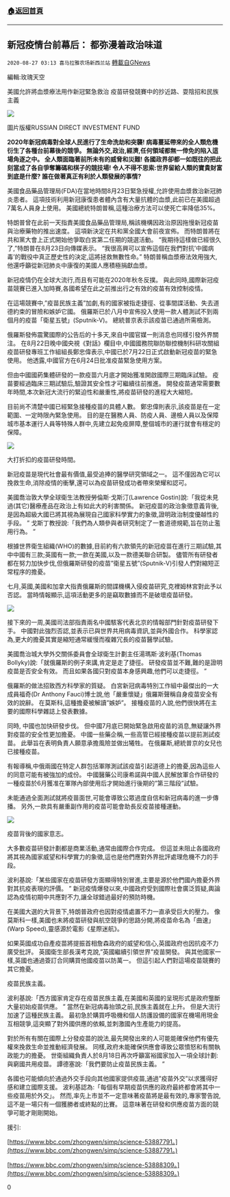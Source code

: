 ###  [:house:返回首頁](https://github.com/ourhimalayas/txt)
---

## 新冠疫情台前幕后： 都弥漫着政治味道
`2020-08-27 03:13 喜马拉雅农场新西兰站` [轉載自GNews](https://gnews.org/zh-hant/319752/)

編輯:玫瑰天空

美國允許將血漿療法用作新冠緊急救治 疫苗研發競賽中的抄近路、耍陰招和民族主義

![](https://s3.amazonaws.com/gnews-media-offload/wp-content/uploads/2020/08/27030630/image-186.png)

圖片版權RUSSIAN DIRECT INVESTMENT FUND

**2020年新冠病毒對全球人民進行了生命洗劫和突襲! 病毒蔓延帶來的全人類危機衍生了各種台前幕後的競爭。 無論外交,政治,經濟,任何領域都無一倖免的陷入這場角逐之中。 全人類面臨著前所未有的威脅和災難! 各國政界卻都一如既往的把此刻當成了各自爭奪籌碼和棋子的競技場! 令人不得不思索:世界留給人類的寶貴財富到底是什麼? 誰在做著真正有利於人類發展的事情?**

美國食品藥品管理局(FDA)在當地時間8月23日緊急授權,允許使用血漿救治新冠肺炎患者。 這項技術利用新冠康復患者體內含有大量抗體的血漿,此前已在美國超過7萬名人員身上使用。 美國總統特朗普稱,這種治療方法可以使死亡率降低35%。

特朗普曾在此前一天指責美國食品藥品管理局,稱該機構因政治原因拖慢新冠疫苗與治療藥物的推出速度。 這項新決定在共和黨全國大會前夜宣佈。 而特朗普將在共和黨大會上正式開始他爭取白宮第二任期的競選活動。 “我期待這樣做已經很久了,”特朗普在8月23日向傳媒表示。 “我很高興可以宣佈這個在我們對抗’中國病毒’的戰役中真正歷史性的決定,這將拯救無數性命。” 特朗普稱血漿療法效用強大,他還呼籲從新冠肺炎中康復的美國人應積極捐獻血漿。

新冠疫情仍在全球大流行,而且有可能在2020年秋冬反撲。 與此同時,國際新冠疫苗競賽已進入加時賽,各國希望在此之前推出行之有效的疫苗有效控制疫情。

在這場競賽中,”疫苗民族主義”加劇,有的國家被指走捷徑、從事間諜活動、失去道德約束的冒險和嫉妒它國。 俄羅斯已於八月中宣佈投入使用一款人體測試不到兩個月的疫苗「衛星五號」(Sputnik-V)。 總統普京表示該疫苗已通過所需檢測。

俄羅斯發佈震驚國際的公告后的十多天,來自中國官媒一則消息也同樣引發外界關注。 在8月22日晚中國央視《對話》欄目中,中國國務院聯防聯控機制科研攻關組疫苗研發專班工作組組長鄭忠偉表示,中國已於7月22日正式啟動新冠疫苗的緊急使用。 他透露,中國官方在6月24日批准疫苗緊急使用方案。

但由中國國葯集體研發的一款疫苗六月底才開始獲准開啟國際三期臨床試驗。 疫苗要經過臨床三期試驗后,驗證其安全性才可繼續往前推進。 開發疫苗通常需要數年時間,本次新冠大流行的緊迫性和嚴重性,將疫苗研發的進程大大縮短。

目前尚不清楚中國已經緊急接種疫苗的具體人數。 鄭忠偉則表示,該疫苗是在一定範圍、一定時限內緊急使用。 目的是在醫務人員、防疫人員、邊檢人員以及保障城市基本運行人員等特殊人群中,先建立起免疫屏障,整個城市的運行就會有穩定的保障。

![](https://s3.amazonaws.com/gnews-media-offload/wp-content/uploads/2020/08/27030421/image-185.png)

大打折扣的疫苗研發時間。

新冠疫苗是現代社會最有價值,最受追捧的醫學研究領域之一。 這不僅因為它可以挽救生命,消除疫情的衝擊,還可以為疫苗研發成功者帶來榮耀和認可。

美國喬治敦大學全球衛生法教授勞倫斯·戈斯汀(Lawrence Gostin)說:「我從未見過(其它)醫療產品在政治上有如此大的利害關係。 新冠疫苗的政治象徵意義背後,是因為超級大國已將其視為展現自己國家科學實力的象徵,證明政治制度優越性的手段。 ” 戈斯丁教授說:「我們為人類參與者研究制定了一套道德規範,旨在防止濫用行為。 ”

根據世界衛生組織(WHO)的數據,目前約有六款領先的新冠疫苗在進行三期試驗,其中中國有三款;英國有一款;一款在美國,以及一款德美聯合研製。 儘管所有研發者都在努力加快步伐,但俄羅斯研發的疫苗”衛星五號”(Sputnik-V)引發人們對縮短正常程序的擔憂。

七月,英國,美國和加拿大指責俄羅斯的間諜機構入侵疫苗研究,克裡姆林宮對此予以否認。 當時情報顯示,這項活動更多的是竊取數據而不是破壞疫苗研發。

![](https://s3.amazonaws.com/gnews-media-offload/wp-content/uploads/2020/08/27024705/image-184.png)

接下來的一周,美國司法部指責兩名中國駭客代表北京的情報部門針對疫苗研發下手。 中國對此強烈否認,並表示已與世界共用病毒資訊,並與外國合作。 科學家認為,更大的擔憂其實是縮短通常緩慢而複雜冗長的疫苗醫學試驗。

美國喬治城大學外交關係委員會全球衛生計劃主任湯瑪斯·波利基(Thomas Bollyky)說:「就俄羅斯的例子來講,肯定是走了捷徑。 研發疫苗並不難,難的是證明疫苗是否安全有效。 而且如果各國只對疫苗本身感興趣,他們可以走捷徑。 ”

俄羅斯的做法招致西方科學家的質疑。 白宮新冠病毒特別工作組中最傑出的一大成員福奇(Dr Anthony Fauci)博士說,他「嚴重懷疑」俄羅斯聲稱自身疫苗安全有效的說辭。 在莫斯科,這種擔憂被解讀”嫉妒”。 接種疫苗的人說,他們很快將在主要的國際科學雜誌上發表數據。

同時, 中國也加快研發步伐。 但中國7月底已開始緊急啟用疫苗的消息,無疑讓外界對疫苗的安全性更加擔憂。 中國一些藥企稱,一些高管已經接種疫苗以提前測試疫苗。 此舉旨在表明負責人願意承擔風險並做出犧牲。 在俄羅斯,總統普京的女兒也已接種疫苗。

有報導稱,中俄兩國在特定人群包括軍隊測試該疫苗引起道德上的擔憂,因為這些人的同意可能有被強加的成份。 中國醫藥公司康希諾與中國人民解放軍合作研發的一種疫苗於6月獲准在軍隊內部使用后才開始進行後期的”第三階段”試驗。

未能通過全面測試就將疫苗面世,可能會導致公眾過度自信和新冠病毒的進一步傳播。 另外,一款具有嚴重副作用的疫苗可能會助長反疫苗接種運動。

![](https://s3.amazonaws.com/gnews-media-offload/wp-content/uploads/2020/08/27014857/image-180.png)

疫苗背後的國家意志。

大多數疫苗研發計劃都是商業活動,通常由國際合作完成。 但這並未阻止各國政府將其視為國家威望和科學實力的象徵,這也是他們應對外界批評處理危機不力的手段。

波利基說:「某些國家在疫苗研發方面顯得特別冒進,主要是源於他們國內擔憂外界對其抗疫表現的評價。 ” 新冠疫情爆發以來,中國政府受到國際社會廣泛質疑,輿論認為疫情初期中共應對不力,讓全球錯過最好的預防時機。

在美國大選的大背景下,特朗普政府也因對疫情處置不力一直承受巨大的壓力。 像莫斯科一樣,美國也未將疫苗研發與航空競爭的思路分開,將疫苗命名為「曲速」(Warp Speed),靈感源於電影《星際迷航》。

如果英國成功自產疫苗將提振首相詹森政府的威望和信心,英國政府也因抗疫不力廣受批評。 英國衛生部長漢考克說,”英國繼續引領世界”疫苗開發。 與其他國家一樣,英國也通過簽訂合同購買他國疫苗以防萬一。 但這引起人們對這場疫苗競賽的其它擔憂。

疫苗民族主義。

波利基說:「西方國家肯定存在疫苗民族主義,在美國和英國的呈現形式是政府壟斷大量初始疫苗供應。 ” 當然在新冠病毒抬頭之前,民族主義就在上升。 但是大流行加速了這種民族主義。 最初急於購買呼吸機和個人防護設備的國家在機場用現金互相競爭,這突顯了對外國供應的依賴,並刺激國內生產能力的提高。

對於所有有關在國際上分發疫苗的說法,最先開發出來的人可能能確保他們有優先權來挽救生命並推動經濟發展。 同樣,政府未能確保供應會導致公眾憤怒和有關執政能力的擔憂。 世衛組織負責人於8月18日再次呼籲富裕國家加入一項全球計劃:與窮國共用疫苗。 譚德塞說:「我們要防止疫苗民族主義。 ”

各國也可能傾向於通過外交手段向其他國家提供疫苗,通過”疫苗外交”以求獲得好感和建立國際支援。 波利基認為:「每個有早期疫苗供應的政府最終都會將其中一些疫苗用於外交」。 然而,率先上市並不一定意味著疫苗將是最有效的,專家警告說,這不是一場只有一個獲勝者或終點的比賽。 這意味著在研發和供應疫苗方面的競爭可能才剛剛開始。

援引:

[https://www.bbc.com/zhongwen/simp/science-53887791。](https://www.bbc.com/zhongwen/simp/science-53887791。)

[https://www.bbc.com/zhongwen/simp/science-53888309。](https://www.bbc.com/zhongwen/simp/science-53888309。)

0
